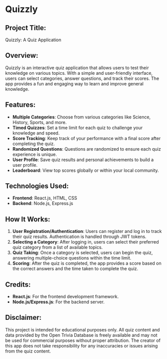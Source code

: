 # Quizzly

## Project Title:
Quizzly: A Quiz Application

## Overview:
Quizzly is an interactive quiz application that allows users to test their knowledge on various topics. With a simple and user-friendly interface, users can select categories, answer questions, and track their scores. The app provides a fun and engaging way to learn and improve general knowledge.

## Features:
- **Multiple Categories**: Choose from various categories like Science, History, Sports, and more.
- **Timed Quizzes**: Set a time limit for each quiz to challenge your knowledge and speed.
- **Score Tracking**: Keep track of your performance with a final score after completing the quiz.
- **Randomized Questions**: Questions are randomized to ensure each quiz experience is unique.
- **User Profile**: Save quiz results and personal achievements to build a user profile.
- **Leaderboard**: View top scores globally or within your local community.

## Technologies Used:
- **Frontend**: React.js, HTML, CSS
- **Backend**: Node.js, Express.js

## How It Works:
1. **User Registration/Authentication**: Users can register and log in to track their quiz results. Authentication is handled through JWT tokens.
2. **Selecting a Category**: After logging in, users can select their preferred quiz category from a list of available topics.
3. **Quiz Taking**: Once a category is selected, users can begin the quiz, answering multiple-choice questions within the time limit.
4. **Scoring**: After the quiz is completed, the app provides a score based on the correct answers and the time taken to complete the quiz.

## Credits:
- **React.js**: For the frontend development framework.
- **Node.js/Express.js**: For the backend server.

## Disclaimer:
This project is intended for educational purposes only. All quiz content and data provided by the Open Trivia Database is freely available and may not be used for commercial purposes without proper attribution. The creator of this app does not take responsibility for any inaccuracies or issues arising from the quiz content.
